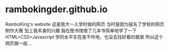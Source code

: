 # rambokingder.github.io
RamboKing's website
这是我大一入学时做的网页
当时是因为报名了学校的网页制作大赛
加上我本身的兴趣
我在图书馆借了几本书简单地学了一下HTML+CSS+Javascript
学的水平实在是不咋地，也没去找好看的框架
所以这个网页做一般...
